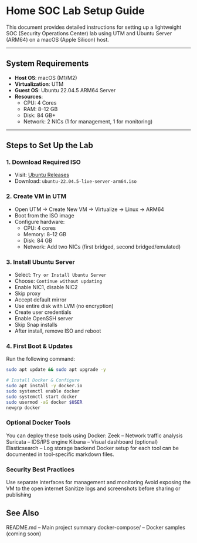 # Home SOC Lab Setup Guide

This document provides detailed instructions for setting up a lightweight SOC (Security Operations Center) lab using UTM and Ubuntu Server (ARM64) on a macOS (Apple Silicon) host.

---

## System Requirements

- **Host OS**: macOS (M1/M2)
- **Virtualization**: UTM
- **Guest OS**: Ubuntu 22.04.5 ARM64 Server
- **Resources**:
  - CPU: 4 Cores
  - RAM: 8–12 GB
  - Disk: 84 GB+
  - Network: 2 NICs (1 for management, 1 for monitoring)

---

## Steps to Set Up the Lab

### 1. Download Required ISO

- Visit: [Ubuntu Releases](https://cdimage.ubuntu.com/releases/22.04/release/)
- Download: `ubuntu-22.04.5-live-server-arm64.iso`

### 2. Create VM in UTM

- Open UTM → Create New VM → Virtualize → Linux → ARM64
- Boot from the ISO image
- Configure hardware:
  - CPU: 4 cores
  - Memory: 8–12 GB
  - Disk: 84 GB
  - Network: Add two NICs (first bridged, second bridged/emulated)

### 3. Install Ubuntu Server

- Select: `Try or Install Ubuntu Server`
- Choose: `Continue without updating`
- Enable NIC1, disable NIC2
- Skip proxy
- Accept default mirror
- Use entire disk with LVM (no encryption)
- Create user credentials
- Enable OpenSSH server
- Skip Snap installs
- After install, remove ISO and reboot

### 4. First Boot & Updates

Run the following command:

```bash
sudo apt update && sudo apt upgrade -y

# Install Docker & Configure
sudo apt install -y docker.io
sudo systemctl enable docker
sudo systemctl start docker
sudo usermod -aG docker $USER
newgrp docker
```
### Optional Docker Tools
  You can deploy these tools using Docker:
  Zeek – Network traffic analysis
  Suricata – IDS/IPS engine
  Kibana – Visual dashboard (optional)
  Elasticsearch – Log storage backend
Docker setup for each tool can be documented in tool-specific markdown files.

### Security Best Practices
  Use separate interfaces for management and monitoring
  Avoid exposing the VM to the open internet
  Sanitize logs and screenshots before sharing or publishing

## See Also
README.md – Main project summary
docker-compose/ – Docker samples (coming soon)
